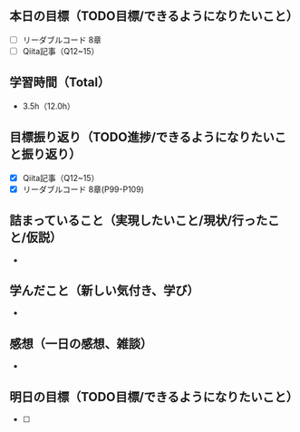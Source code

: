 ## 本日の目標（TODO目標/できるようになりたいこと）
- [ ] リーダブルコード 8章
- [ ] Qiita記事（Q12~15）
　
## 学習時間（Total）
- 3.5h（12.0h）

## 目標振り返り（TODO進捗/できるようになりたいこと振り返り）
- [x] Qiita記事（Q12~15）
- [x] リーダブルコード 8章(P99-P109)

##  詰まっていること（実現したいこと/現状/行ったこと/仮説）
-

## 学んだこと（新しい気付き、学び）
-

## 感想（一日の感想、雑談）
-

## 明日の目標（TODO目標/できるようになりたいこと）
- [ ]
